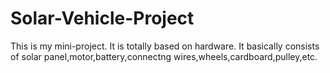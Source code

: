 # Solar-Vehicle-Project
This is my mini-project.
It is totally based on hardware.
It basically consists of solar panel,motor,battery,connectng wires,wheels,cardboard,pulley,etc.
